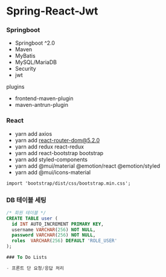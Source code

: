 # Spring-React-Jwt

### Springboot

- Springboot ^2.0
- Maven
- MyBatis
- MySQL/MariaDB
- Security
- jwt

plugins

- frontend-maven-plugin
- maven-antrun-plugin

### React

- yarn add axios
- yarn add react-router-dom@5.2.0
- yarn add redux react-redux
- yarn add react-bootstrap bootstrap
- yarn add styled-components
- yarn add @mui/material @emotion/react @emotion/styled
- yarn add @mui/icons-material

```txt
import 'bootstrap/dist/css/bootstrap.min.css';
```

### DB 테이블 세팅

```sql
/* 회원 테이블 */
CREATE TABLE user (
  id INT AUTO_INCREMENT PRIMARY KEY,
  username VARCHAR(256) NOT NULL,
  password VARCHAR(256) NOT NULL,
  roles  VARCHAR(256) DEFAULT 'ROLE_USER'
);

### To Do Lists

- 프론트 단 요청/응답 처리
```

